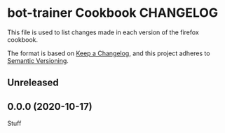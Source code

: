 # bot-trainer Cookbook CHANGELOG

This file is used to list changes made in each version of the firefox cookbook.

The format is based on [Keep a Changelog](https://keepachangelog.com/en/1.0.0/),
and this project adheres to [Semantic Versioning](https://semver.org/spec/v2.0.0.html).

## Unreleased

## 0.0.0 (2020-10-17)

Stuff
